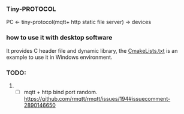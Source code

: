 ### Tiny-PROTOCOL

PC <- tiny-protocol(mqtt+ http static file server)  -> devices

### how to use it with desktop software

It provides C header file and dynamic library, the [CmakeLists.txt](./CMakeLists.txt) is an example to use it in Windows environment.


### TODO:
1. -[ ] mqtt + http bind port random. https://github.com/rmqtt/rmqtt/issues/194#issuecomment-2890146650
